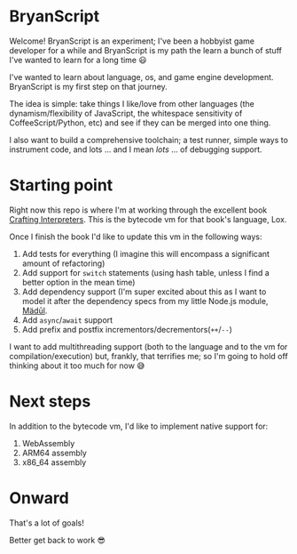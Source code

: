 # BryanScript
Welcome! BryanScript is an experiment; I've been a hobbyist game developer for a while and BryanScript is my path the learn a bunch of stuff I've wanted to learn for a long time 😃

I've wanted to learn about language, os, and game engine development. BryanScript is my first step on that journey.

The idea is simple: take things I like/love from other languages (the dynamism/flexibility of JavaScript, the whitespace sensitivity of CoffeeScript/Python, etc) and see if they can be merged into one thing.

I also want to build a comprehensive toolchain; a test runner, simple ways to instrument code, and lots ... and I mean *lots* ... of debugging support.

# Starting point

Right now this repo is where I'm at working through the excellent book [Crafting Interpreters](http://craftinginterpreters.com). This is the bytecode vm for that book's language, Lox.

Once I finish the book I'd like to update this vm in the following ways:

1. Add tests for everything (I imagine this will encompass a significant amount of refactoring)
2. Add support for `switch` statements (using hash table, unless I find a better option in the mean time)
3. Add dependency support (I'm super excited about this as I want to model it after the dependency specs from my little Node.js module, [Mädūl](https://github.com/bsgbryan/madul).
4. Add `async`/`await` support
5. Add prefix and postfix incrementors/decrementors(`++`/`--`)

I want to add multithreading support (both to the language and to the vm for compilation/execution) but, frankly, that terrifies me; so I'm going to hold off thinking about it too much for now 😅

# Next steps

In addition to the bytecode vm, I'd like to implement native support for:

1. WebAssembly
2. ARM64 assembly
3. x86_64 assembly

# Onward

That's a lot of goals!

Better get back to work 😎
